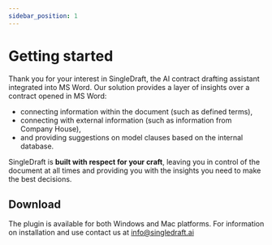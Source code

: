 ```yaml
---
sidebar_position: 1
---
```

# Getting started

Thank you for your interest in SingleDraft, the AI contract drafting assistant
integrated into MS Word. Our solution provides a layer of insights over a contract
opened in MS Word:

- connecting information within the document (such as defined terms),
- connecting with external information (such as information from Company House),
- and providing suggestions on model clauses based on the internal database.

SingleDraft is **built with respect for your craft**, leaving you in control of the
document at all times and providing you with the insights you need to make the best
decisions.

## Download

The plugin is available for both Windows and Mac platforms. For information on
installation and use contact us at [info@singledraft.ai](mailto:info@singledraft.ai)
